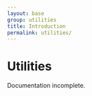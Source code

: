 ```yaml
---
layout: base
group: utilities
title: Introduction
permalink: utilities/
---
```


# Utilities

<p class="hint hint--error">Documentation incomplete.</p>

<!--

    Explain Naming convention/scheme!

    <p class="intro">Utilities are reusable, interoperable, immutable, unassuming single-purpose CSS-classes. Use them to compose pretty much any element you like without writing CSS.</p>

    ## Features and Benefits

    Utility classes are the back bone of this frontend framework. You can use them in your markup to affect the layout of any element without the need to create a new style sheet.

    <p class="hint hint--error">Documentation incomplete.</p>

    {% comment %}
    - Reusable
    - Interoperable
    - Immutable
    - Unassuming
    - Available Classes
    - Examples
    {% endcomment %}
-->